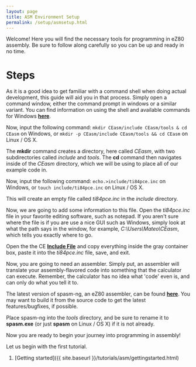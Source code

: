 ```yaml
---
layout: page
title: ASM Environment Setup
permalink: /setup/asmsetup.html
---
```


Welcome! Here you will find the necessary tools for programming in eZ80 assembly. Be sure to follow along carefully so you can be up and ready in no time.

# Steps

As it is a good idea to get familiar with a command shell when doing actual development, this guide will aid you in that process. Simply open a command window, either the command prompt in windows or a similar variant. You can find information on using the shell and available commands for Windows [**here**](http://ss64.com/nt/).

Now, input the following command: `mkdir CEasm/include CEasm/tools & cd CEasm` on Windows, or `mkdir -p CEasm/include CEasm/tools && cd CEasm` on Linux / OS X.

The **mkdir** command creates a directory, here called *CEasm*, with two subdirectories called *include* and *tools*. The **cd** command then navigates inside of the *CEasm* directory, which we will be using to place all of our example code in.

Now, input the following command: `echo.>include/ti84pce.inc` on Windows, or `touch include/ti84pce.inc` on Linux / OS X.

This will create an empty file called *ti84pce.inc* in the *include* directory.

Now, we are going to add some information to this file. Open the *ti84pce.inc* file in your favorite editing software, such as notepad. If you aren't sure where the file is if you are use a nice GUI such as Windows, simply look at what the path says in the window, for example, *C:\Users\Mateo\CEasm*, which tells you exactly where to go.

Open the the CE [**Include File**](http://wikiti.brandonw.net/index.php?title=84PCE:OS:Include_File) and copy everything inside the gray container box, paste it into the *ti84pce.inc* file, save, and exit.

Now, you are going to need an assembler. Simply put, an assembler will translate your assembly-flavored code into something that the calculator can execute. Remember, the calculator has no idea what 'code' even is, and can only do what you tell it to.

The latest version of spasm-ng, an eZ80 assembler, can be found [**here**](https://github.com/alberthdev/spasm-ng/releases). You may want to build it from the source code to get the latest features/bugfixes, if possible.

Place spasm-ng into the *tools* directory, and be sure to rename it to **spasm.exe** (or just **spasm** on Linux / OS X) if it is not already.

Now you are ready to begin your journey into programming in assembly!

Let us begin with the first tutorial.
1. [Getting started]({{ site.baseurl }}/tutorials/asm/gettingstarted.html)
